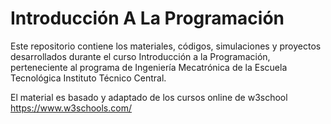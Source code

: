 # Introducción A La Programación
Este repositorio contiene los materiales, códigos, simulaciones y proyectos desarrollados durante el curso Introducción a la Programación, perteneciente al programa de Ingeniería Mecatrónica de la Escuela Tecnológica Instituto Técnico Central.

El material es basado y adaptado de los cursos online de w3school https://www.w3schools.com/
